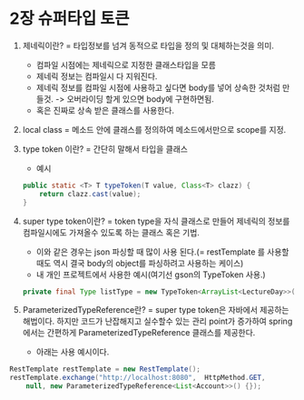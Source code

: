 # 2장 슈퍼타입 토큰

1. 제네릭이란? = 타입정보를 넘겨 동적으로 타입을 정의 및 대체하는것을 의미.
    - 컴파일 시점에는 제네릭으로 지정한 클래스타입을 모름
    - 제네릭 정보는 컴파일시 다 지워진다. 
    - 제네릭 정보를 컴파일 시점에 사용하고 싶다면 body를 넣어 상속한 것처럼 만들것. -> 오버라이딩 할게 있으면 body에 구현하면됨.
    - 혹은 진짜로 상속 받은 클래스를 사용한다.
    

2. local class = 메소드 안에 클래스를 정의하여 메소드에서만으로 scope를 지정.


3. type token 이란? = 간단히 말해서 타입을 클래스
    - 예시 
    ```java
    public static <T> T typeToken(T value, Class<T> clazz) {
        return clazz.cast(value);
    }
    ```

4. super type token이란? = token type을 자식 클래스로 만들어 제네릭의 정보를 컴파일시에도 가져올수 있도록 하는 클래스 혹은 기법.
    - 이와 같은 경우는 json 파싱할 때 많이 사용 된다.(= restTemplate 를 사용할때도 역시 결국 body의 object를 파싱하려고 사용하는 케이스)
    - 내 개인 프로젝트에서 사용한 예시(여기선 gson의 TypeToken 사용.)
    ```java
    private final Type listType = new TypeToken<ArrayList<LectureDay>>() {}.getType();
    ```


5. ParameterizedTypeReference란? = super type token은 자바에서 제공하는 해법이다. 하지만 코드가 난잡해지고 실수할수 있는 관리 point가 증가하여
spring 에서는 간편하게 ParameterizedTypeReference 클래스를 제공한다.
    - 아래는 사용 예시이다.
```java
RestTemplate restTemplate = new RestTemplate();
restTemplate.exchange("http://localhost:8080",  HttpMethod.GET,
    null, new ParameterizedTypeReference<List<Account>>() {});
```